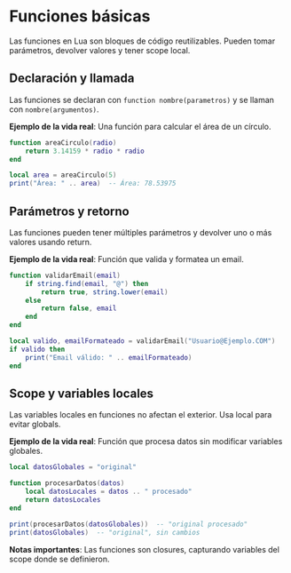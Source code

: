 # Funciones básicas

Las funciones en Lua son bloques de código reutilizables. Pueden tomar parámetros, devolver valores y tener scope local.

## Declaración y llamada

Las funciones se declaran con `function nombre(parametros)` y se llaman con `nombre(argumentos)`.

**Ejemplo de la vida real**: Una función para calcular el área de un círculo.

```lua
function areaCirculo(radio)
    return 3.14159 * radio * radio
end

local area = areaCirculo(5)
print("Área: " .. area)  -- Área: 78.53975
```

## Parámetros y retorno

Las funciones pueden tener múltiples parámetros y devolver uno o más valores usando return.

**Ejemplo de la vida real**: Función que valida y formatea un email.

```lua
function validarEmail(email)
    if string.find(email, "@") then
        return true, string.lower(email)
    else
        return false, email
    end
end

local valido, emailFormateado = validarEmail("Usuario@Ejemplo.COM")
if valido then
    print("Email válido: " .. emailFormateado)
end
```

## Scope y variables locales

Las variables locales en funciones no afectan el exterior. Usa local para evitar globals.

**Ejemplo de la vida real**: Función que procesa datos sin modificar variables globales.

```lua
local datosGlobales = "original"

function procesarDatos(datos)
    local datosLocales = datos .. " procesado"
    return datosLocales
end

print(procesarDatos(datosGlobales))  -- "original procesado"
print(datosGlobales)  -- "original", sin cambios
```

**Notas importantes**: Las funciones son closures, capturando variables del scope donde se definieron.
